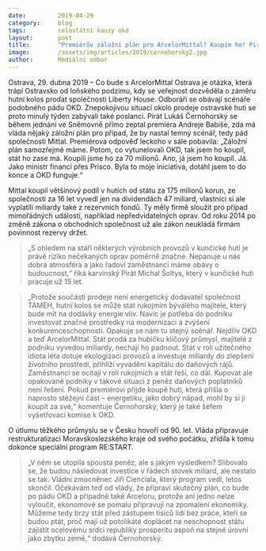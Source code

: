 ```yaml
---
date:         2019-04-29
category:     blog
tags:         celostátní kauzy okd
layout:       post
title:        "Premiérův záložní plán pro ArcelorMittal? Koupím ho! Pirát Černohorský dodává: Ale za své"
image:        /assets/img/articles/2019/cernohorsky2.jpg
author:       Mediální odbor
---
```



Ostrava, 29. dubna 2019 – Co bude s ArcelorMittal Ostrava je otázka, která trápí Ostravsko od loňského podzimu, kdy se veřejnost dozvěděla o záměru hutní kolos prodat společnosti Liberty House. Odboráři se obávají scénáře podobného pádu OKD. Znepokojivou situací okolo prodeje ostravské huti se proto minulý týden zabývali také poslanci. Pirát Lukáš Černohorský se během jednání ve Sněmovně přímo zeptal premiéra Andreje Babiše, zda má vláda nějaký záložní plán pro případ, že by nastal temný scénář, tedy pád společnosti Mittal. Premiérova odpověď leckoho v sále pobavila: „Záložní plán samozřejmě máme. Potom, co vytunelovali OKD, tak jsem ho koupil, stát ho zase má. Koupili jsme ho za 70 milionů. Ano, já jsem ho koupil. Já. Jako ministr financí přes Prisco. Byla to moje iniciativa, dotáhl jsem to do konce a OKD funguje.“

Mittal koupil většinový podíl v hutích od státu za 175 milionů korun, ze společnosti za 16 let vyvedl jen na dividendách 47 miliard, vlastníci si ale vyplatili miliardy také z rezervních fondů. Ty měly firmě sloužit pro případ mimořádných událostí, například nepředvídatelných oprav. Od roku 2014 po změně zákona o obchodních společnost už ale zákon neukládá firmám povinnost rezervy držet. 
> „S ohledem na stáří některých výrobních provozů v kunčické huti je právě riziko nečekaných oprav poměrně značné. Nepanuje u nás dobrá atmosféra a jako řadoví zaměstnanci máme obavy o budoucnost,“ říká karvinský Pirát Michal Šoltys, který v kunčické huti pracuje už 15 let. 

> „Protože součástí prodeje není energetický dodavatel společnost TAMEH, hutní kolos se může stát rukojmím bývalého majitele, který bude mít na dodávky energie vliv. Navíc je potřeba do podniku investovat značné prostředky na modernizaci a zvýšení konkurenceschopnosti. Opakuje se nám tu stejný scénář. Nejdřív OKD a teď ArcelorMittal. Stát prodá za hubičku klíčový průmysl, majitelé z podniku vyvedou miliardy, nechají ho padnout. Stát v roli užitečného idiota léta dotuje ekologizaci provozů a investuje miliardy do zlepšení životního prostředí, přihlíží vyvádění kapitálu do daňových rájů. Zaměstnanci se ocitají v roli rukojmích a stát řeší, co dál. Kupovat ale opakovaně podniky v takové situaci z peněz daňových poplatníků není řešení. Pokud premiérovi přijde koupě huti, která přišla o naprosto stěžejní část – energetiku, jako dobrý nápad, mohl by si ji koupit za své,“ komentuje Černohorský, který je také šéfem vyšetřovací komise k OKD.

O útlumu těžkého průmyslu se v Česku hovoří od 90. let. Vláda připravuje restrukturalizaci Moravskoslezského kraje od svého počátku, zřídila k tomu dokonce speciální program RE:START. 
> „V něm se utopila spousta peněz, ale s jakým výsledkem? Slibovalo se, že budou následovat investice v řádech stovek miliard, ale nestalo se tak. Vládní zmocněnec Jiří Cienciala, který program vedl, letos skončil. Očekávám teď od vlády, že připraví skutečný plán, co bude po pádu OKD a případně také Arceloru, protože ani jedno nelze vyloučit, ekonomové se pomalu připravují na zpomalení ekonomiky. Můžeme tedy brzy stát před zástupem tisíců lidí bez práce, kteří se budou ptát, proč mají už potolikáté doplácet na neschopnost státu zajistit ocelovému srdci republiky prosperitu aspoň na stejné úrovni jako zbytku země,“ dodává Černohorský.
